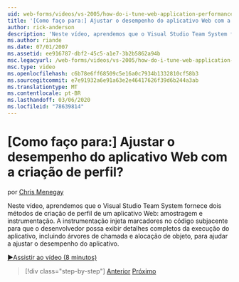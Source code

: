 ```yaml
---
uid: web-forms/videos/vs-2005/how-do-i-tune-web-application-performance-with-profiling
title: '[Como faço para:] Ajustar o desempenho do aplicativo Web com a criação de perfil? | Microsoft Docs'
author: rick-anderson
description: 'Neste vídeo, aprendemos que o Visual Studio Team System fornece dois métodos de criação de perfil de um aplicativo Web: amostragem e instrumentação. Inje de instrumentação...'
ms.author: riande
ms.date: 07/01/2007
ms.assetid: ee916787-dbf2-45c5-a1e7-3b2b5862a94b
msc.legacyurl: /web-forms/videos/vs-2005/how-do-i-tune-web-application-performance-with-profiling
msc.type: video
ms.openlocfilehash: c6b78e6ff68509c5e16a0c7934b1332810cf58b3
ms.sourcegitcommit: e7e91932a6e91a63e2e46417626f39d6b244a3ab
ms.translationtype: MT
ms.contentlocale: pt-BR
ms.lasthandoff: 03/06/2020
ms.locfileid: "78639814"
---
```

# <a name="how-do-i-tune-web-application-performance-with-profiling"></a>[Como faço para:] Ajustar o desempenho do aplicativo Web com a criação de perfil?

por [Chris Menegay](https://twitter.com/CMenegay)

Neste vídeo, aprendemos que o Visual Studio Team System fornece dois métodos de criação de perfil de um aplicativo Web: amostragem e instrumentação. A instrumentação injeta marcadores no código subjacente para que o desenvolvedor possa exibir detalhes completos da execução do aplicativo, incluindo árvores de chamada e alocação de objeto, para ajudar a ajustar o desempenho do aplicativo.

[&#9654;Assistir ao vídeo (8 minutos)](https://channel9.msdn.com/Blogs/ASP-NET-Site-Videos/how-do-i-tune-web-application-performance-with-profiling)

> [!div class="step-by-step"]
> [Anterior](how-do-i-load-test-a-web-application.md)
> [Próximo](how-do-i-set-up-distributed-load-testing-for-high-volume-tests.md)
